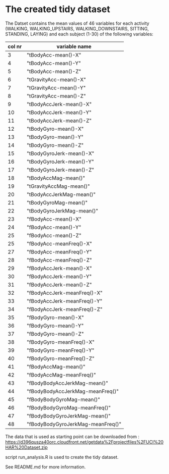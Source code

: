 # The created tidy dataset
The Datset contains the mean values of 46 variables for each activity (WALKING,
WALKING\_UPSTAIRS, WALKING\_DOWNSTAIRS, SITTING, STANDING, LAYING) and each
subject (1-30) of the following variables:

col nr | variable name
-------|--------------
3      | "tBodyAcc-mean()-X"               
4      | "tBodyAcc-mean()-Y"              
5      | "tBodyAcc-mean()-Z"               
6      | "tGravityAcc-mean()-X"           
7      | "tGravityAcc-mean()-Y"            
8      | "tGravityAcc-mean()-Z"           
9      | "tBodyAccJerk-mean()-X"           
10     | "tBodyAccJerk-mean()-Y"          
11     | "tBodyAccJerk-mean()-Z"           
12     | "tBodyGyro-mean()-X"             
13     | "tBodyGyro-mean()-Y"              
14     | "tBodyGyro-mean()-Z"             
15     | "tBodyGyroJerk-mean()-X"          
16     | "tBodyGyroJerk-mean()-Y"         
17     | "tBodyGyroJerk-mean()-Z"          
18     | "tBodyAccMag-mean()"             
19     | "tGravityAccMag-mean()"           
20     | "tBodyAccJerkMag-mean()"         
21     | "tBodyGyroMag-mean()"             
22     | "tBodyGyroJerkMag-mean()"        
23     | "fBodyAcc-mean()-X"               
24     | "fBodyAcc-mean()-Y"              
25     | "fBodyAcc-mean()-Z"               
25     | "fBodyAcc-meanFreq()-X"          
27     | "fBodyAcc-meanFreq()-Y"           
28     | "fBodyAcc-meanFreq()-Z"          
29     | "fBodyAccJerk-mean()-X"           
30     | "fBodyAccJerk-mean()-Y"          
31     | "fBodyAccJerk-mean()-Z"           
32     | "fBodyAccJerk-meanFreq()-X"      
33     | "fBodyAccJerk-meanFreq()-Y"       
34     | "fBodyAccJerk-meanFreq()-Z"      
35     | "fBodyGyro-mean()-X"              
36     | "fBodyGyro-mean()-Y"             
37     | "fBodyGyro-mean()-Z"              
38     | "fBodyGyro-meanFreq()-X"         
39     | "fBodyGyro-meanFreq()-Y"          
40     | "fBodyGyro-meanFreq()-Z"         
41     | "fBodyAccMag-mean()"              
42     | "fBodyAccMag-meanFreq()"         
43     | "fBodyBodyAccJerkMag-mean()"      
44     | "fBodyBodyAccJerkMag-meanFreq()" 
45     | "fBodyBodyGyroMag-mean()"         
46     | "fBodyBodyGyroMag-meanFreq()"    
47     | "fBodyBodyGyroJerkMag-mean()"
48     | "fBodyBodyGyroJerkMag-meanFreq()"

The data that is used as starting point can be downloaded from :
https://d396qusza40orc.cloudfront.net/getdata%2Fprojectfiles%2FUCI%20HAR%20Dataset.zip

script run\_analysis.R is used to create the tidy dataset.

See README.md for more information.



